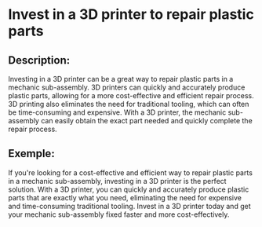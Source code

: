 # Invest in a 3D printer to repair plastic parts

## Description:
Investing in a 3D printer can be a great way to repair plastic parts in a mechanic sub-assembly. 3D printers can quickly and accurately produce plastic parts, allowing for a more cost-effective and efficient repair process. 3D printing also eliminates the need for traditional tooling, which can often be time-consuming and expensive. With a 3D printer, the mechanic sub-assembly can easily obtain the exact part needed and quickly complete the repair process.

## Exemple:
If you're looking for a cost-effective and efficient way to repair plastic parts in a mechanic sub-assembly, investing in a 3D printer is the perfect solution. With a 3D printer, you can quickly and accurately produce plastic parts that are exactly what you need, eliminating the need for expensive and time-consuming traditional tooling. Invest in a 3D printer today and get your mechanic sub-assembly fixed faster and more cost-effectively.